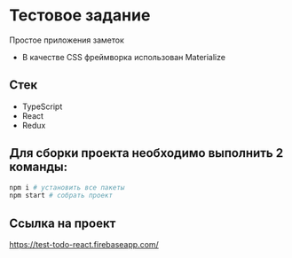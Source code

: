 # Тестовое задание

Простое приложения заметок


* В качестве CSS фреймворка использован Materialize


## Стек
* TypeScript
* React
* Redux


## Для сборки проекта необходимо выполнить 2 команды:

```bash
npm i # установить все пакеты
npm start # собрать проект
```


## Ссылка на проект
https://test-todo-react.firebaseapp.com/

